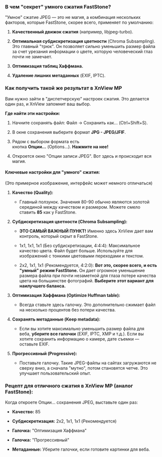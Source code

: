 


### В чем "секрет" умного сжатия FastStone?

"Умное" сжатие JPEG — это не магия, а комбинация нескольких факторов, которые FastStone, скорее всего, применяет по умолчанию:

1. **Качественный движок сжатия** (например, libjpeg-turbo).
    
2. **Оптимальная субдискретизация цветности** (Chroma Subsampling). Это главный "трюк". Он позволяет сильно уменьшить размер файла за счет урезания информации о цвете, которую человеческий глаз почти не замечает.
    
3. **Оптимизация таблиц Хаффмана.**
    
4. **Удаление лишних метаданных** (EXIF, IPTC).
    

### Как получить такой же результат в XnView MP

Вам нужно зайти в "диспетчерскую" настроек сжатия. Это делается один раз, и XnView запомнит ваш выбор.

**Где найти эти настройки:**

1. Начните сохранять файл: Файл -> Сохранить как... (Ctrl+Shift+S).
    
2. В окне сохранения выберите формат **JPG - JPEG/JFIF**.
    
3. Рядом с выбором формата есть кнопка **Опции...** (Options...). **Нажмите на нее!**
    
4. Откроется окно "Опции записи JPEG". Вот здесь и происходит вся магия.
    

#### Ключевые настройки для "умного" сжатия:

(Это примерное изображение, интерфейс может немного отличаться)

1. **Качество (Quality):**
    
    - Главный ползунок. Значения 80-90 обычно являются золотой серединой между качеством и размером. Можете смело ставить **85** как у FastStone.
        
2. **Субдискретизация цветности (Chroma Subsampling):**
    
    - **ЭТО САМЫЙ ВАЖНЫЙ ПУНКТ!** Именно здесь XnView дает вам контроль, который скрыт в FastStone.
        
    - 1x1, 1x1, 1x1 (Без субдискретизации, 4:4:4): Максимальное качество цвета. Файл будет больше. Используйте для изображений с тонкими цветовыми переходами и текстом.
        
    - 2x2, 1x1, 1x1 (Рекомендуется, 4:2:0): **Вот это, скорее всего, и есть "умный" режим FastStone.** Он дает огромное уменьшение размера файла при почти незаметной для глаза потере качества цвета на большинстве фотографий. **Выберите этот вариант для наилучшего баланса.**
        
3. **Оптимизация Хаффмана (Optimize Huffman table):**
    
    - Всегда ставьте здесь галочку. Это дополнительно сжимает файл на несколько процентов без потери качества.
        
4. **Сохранять метаданные (Keep metadata):**
    
    - Если вы хотите максимально уменьшить размер файла для веба, **уберите все галочки** (EXIF, IPTC, XMP и т.д.). Если вы хотите сохранить информацию о камере, дате съемки — оставьте EXIF.
        
5. **Прогрессивный (Progressive):**
    
    - Поставьте галочку. Такие JPEG-файлы на сайтах загружаются не сверху вниз, а сначала "мутно", потом становятся четче. Это улучшает пользовательский опыт.
        

### Рецепт для отличного сжатия в XnView MP (аналог FastStone):

Когда откроете Опции... сохранения JPEG, выставьте один раз:

- **Качество:** 85
    
- **Субдискретизация:** 2x2, 1x1, 1x1 (Рекомендуется)
    
- **Галочка:** "Оптимизация Хаффмана"
    
- **Галочка:** "Прогрессивный"
    
- **Метаданные:** Уберите галочки, если готовите картинки для веба.